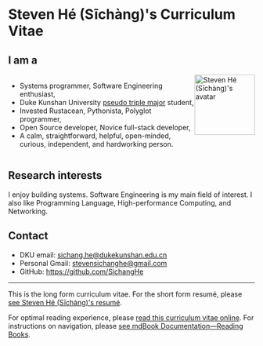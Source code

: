 # Steven Hé (Sīchàng)'s Curriculum Vitae

## I am a

<div style="display: flex; flex-direction: row;">

- Systems programmer, Software Engineering enthusiast,
- Duke Kunshan University [pseudo triple major][dku] student,
- Invested Rustacean, Pythonista, Polyglot programmer,
- Open Source developer, Novice full-stack developer,
- A calm, straightforward, helpful, open-minded, curious, independent,
    and hardworking person.

<img height="123px" alt="Steven Hé (Sīchàng)'s avatar" src="favicon.svg" />
</div>

## Research interests

I enjoy building systems. Software Engineering is my main field of interest.
I also like Programming Language, High-performance Computing, and Networking.

## Contact

- DKU email: <sichang.he@dukekunshan.edu.cn>
- Personal Gmail: <stevensichanghe@gmail.com>
- GitHub: <https://github.com/SichangHe>

---

This is the long form curriculum vitae.
For the short form resumé, please [see Steven Hé (Sīchàng)'s resumé][resume].

For optimal reading experience, please
[read this curriculum vitae online][CV_gh_pages].
For instructions on navigation, please
[see mdBook Documentation—Reading Books][mdbook_doc_reading_books].

[CV_gh_pages]: https://sichanghe.github.io/curriculum_vitae/
[dku]: ./education/index.md#duke-kunshan-university-dku-2020---
[mdbook_doc_reading_books]: https://rust-lang.github.io/mdBook/guide/reading.html
[resume]: https://github.com/SichangHe/resume
